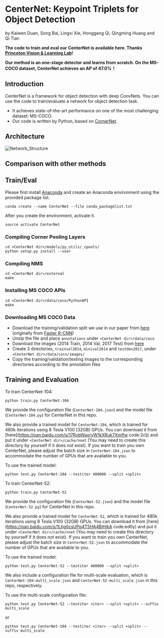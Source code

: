 # CenterNet: Keypoint Triplets for Object Detection
by Kaiwen Duan, Song Bai, Lingxi Xie, Honggang Qi, Qingming Huang and Qi Tian

**The code to train and eval our CenterNet is available here. Thanks [Princeton Vision & Learning Lab](https://github.com/princeton-vl)!**

**Our method is an one-stage detector and learns from scratch. On the MS-COCO dataset, CenterNet achieves an AP of 47.0%！**

## Introduction

CenterNet is a framework for object detection with deep ConvNets. You can use the code to train/evaluate a network for object detection task.

* It achieves state-of-the-art performance on one of the most challenging dataset: MS-COCO.
* Our code is written by Python, based on [CornerNet](https://github.com/princeton-vl/CornerNet).

## Architecture

![Network_Structure](https://github.com/Duankaiwen/CenterNet/blob/master/Network_Structure.jpg)

## Comparison with other methods




## Train/Eval
Please first install [Anaconda](https://anaconda.org) and create an Anaconda environment using the provided package list.
```
conda create --name CenterNet --file conda_packagelist.txt
```

After you create the environment, activate it.
```
source activate CenterNet
```

### Compiling Corner Pooling Layers
```
cd <CenterNet dir>/models/py_utils/_cpools/
python setup.py install --user
```

### Compiling NMS
```
cd <CenterNet dir>/external
make
```

### Installing MS COCO APIs
```
cd <CenterNet dir>/data/coco/PythonAPI
make
```

### Downloading MS COCO Data
- Download the training/validation split we use in our paper from [here](https://drive.google.com/file/d/1dop4188xo5lXDkGtOZUzy2SHOD_COXz4/view?usp=sharing) (originally from [Faster R-CNN](https://github.com/rbgirshick/py-faster-rcnn/tree/master/data))
- Unzip the file and place `annotations` under `<CenterNet dir>/data/coco`
- Download the images (2014 Train, 2014 Val, 2017 Test) from [here](http://cocodataset.org/#download)
- Create 3 directories, `trainval2014`, `minival2014` and `testdev2017`, under `<CenterNet dir>/data/coco/images/`
- Copy the training/validation/testing images to the corresponding directories according to the annotation files

## Training and Evaluation

To train CenterNet-104:
```
python train.py CenterNet-104
```
We provide the configuration file (`CenterNet-104.json`) and the model file (`CenterNet-104.py`) for CenterNet in this repo. 

We also provide a trained model for `CenterNet-104`, which is trained for 480k iterations using 8 Tesla V100 (32GB) GPUs. You can download it from [here](https://pan.baidu.com/s/17RvbWaxrvW1kXRuk7XmIfw  code:2clj) and put it under `<CenterNet dir>/cache/nnet` (You may need to create this directory by yourself if it does not exist). If you want to train you own CenterNet, please adjust the batch size in `CenterNet-104.json` to accommodate the number of GPUs that are available to you.

To use the trained model:
```
python test.py CenterNet-104 --testiter 480000 --split <split>
```

To train CenterNet-52:
```
python train.py CenterNet-52
```
We provide the configuration file (`CenterNet-52.json`) and the model file (`CenterNet-52.py`) for CenterNet in this repo. 

We also provide a trained model for `CenterNet-52`, which is trained for 480k iterations using 8 Tesla V100 (32GB) GPUs. You can download it from [here](https://pan.baidu.com/s/1Ltig0csUPp4T5HA4BjHikA  code:ed0y) and put it under `<CenterNet dir>/cache/nnet` (You may need to create this directory by yourself if it does not exist). If you want to train you own CenterNet, please adjust the batch size in `CenterNet-52.json` to accommodate the number of GPUs that are available to you.

To use the trained model:
```
python test.py CenterNet-52 --testiter 480000 --split <split>
```

We also include a configuration file for multi-scale evaluation, which is `CenterNet-104-multi_scale.json` and `CenterNet-52-multi_scale.json` in this repo, respectively. 

To use the multi-scale configuration file:
```
python test.py CenterNet-52 --testiter <iter> --split <split> --suffix multi_scale
```
or
```
python test.py CenterNet-104 --testiter <iter> --split <split> --suffix multi_scale
```
